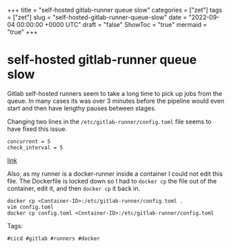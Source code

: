 +++
title = "self-hosted gitlab-runner queue slow"
categories = ["zet"]
tags = ["zet"]
slug = "self-hosted-gitlab-runner-queue-slow"
date = "2022-09-04 00:00:00 +0000 UTC"
draft = "false"
ShowToc = "true"
mermaid = "true"
+++

# self-hosted gitlab-runner queue slow

Gitlab self-hosted runners seem to take a long time to pick up jobs
from the queue. In many cases its was over 3 minutes before the pipeline
would even start and then have lengthy pauses between stages.

Changing two lines in the `/etc/gitlab-runner/config.toml` file seems to
have fixed this issue.

```shell
concurrent = 5
check_interval = 5
```

[link](https://gitlab.com/gitlab-org/gitlab-runner/-/issues/4567)

Also, as my runner is a docker-runner inside a container I could not 
edit this file. The Dockerfile is locked down so I had to `docker cp` the
file out of the container, edit it, and then `docker cp` it back in.


```shell
docker cp <Container-ID>:/etc/gitlab-runner/config.toml .
vim config.toml
docker cp config.toml <Container-ID>:/etc/gitlab-runner/config.toml
```

Tags:

    #cicd #gitlab #runners #docker

